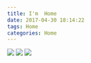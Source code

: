 ```yaml
---
title: I'm  Home
date: 2017-04-30 18:14:22
tags: Home
categories: Home
---
```


![](1.jpg)
![](2.jpg)
![](3.jpg)
